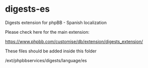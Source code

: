 # digests-es
Digests extension for phpBB - Spanish localization

Please check here for the main extension:

https://www.phpbb.com/customise/db/extension/digests_extension/

These files should be added inside this folder

/ext/phpbbservices/digests/language/es

